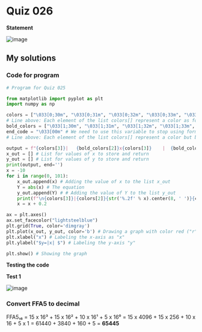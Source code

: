 # Quiz 026
**Statement**

![image](https://user-images.githubusercontent.com/111758436/202158501-6a23984a-6a40-4ff8-8539-3fc9be99023e.png)

## My solutions
### Code for program
```.py
# Program for Quiz 025

from matplotlib import pyplot as plt
import numpy as np

colors = ["\033[0;30m", "\033[0;31m", "\033[0;32m", "\033[0;33m", "\033[0;34m", "\033[0;35m", "\033[0;36m", "\033[0;37m"]
# Line above: Each element of the list colors[] represent a color as follows: black, red, green, yellow, blue, purple, cyan, white
bold_colors = ["\033[1;30m", "\033[1;31m", "\033[1;32m", "\033[1;33m", "\033[1;34m", "\033[1;35m", "\033[1;36m", "\033[1;37m"]
end_code = "\033[00m" # We need to use this variable to stop using formatting text (coloring in this code)
# Line above: Each element of the list colors[] represent a color but bold as follows: black, red, green, yellow, blue, purple, cyan, white

output = f"{colors[3]}|   {bold_colors[2]}x{colors[3]}    |  {bold_colors[1]}y(x){colors[3]}  |" # Heading text
x_out = [] # List for values of x to store and return
y_out = [] # List for values of y to store and return
print(output, end='')
x = -10
for i in range(0, 101):
    x_out.append(x) # Adding the value of x to the list x_out
    Y = abs(x) # The equation
    y_out.append(Y) # # Adding the value of Y to the list y_out
    print(f"\n{colors[3]}|{colors[2]}{str('%.2f' % x).center(8, ' ')}{colors[3]}|{colors[1]}{str('%.2f' % Y).center(8, ' ')}{colors[3]}|", end='') # Printing the x and y, answer of the equation
    x = x + 0.2

ax = plt.axes()
ax.set_facecolor("lightsteelblue")
plt.grid(True, color='dimgray')
plt.plot(x_out, y_out, color='b') # Drawing a graph with color red ("r") and market points (".")
plt.xlabel("x") # Labeling the x-axis as "x"
plt.ylabel("$y=|x| $") # Labeling the y-axis "y"

plt.show() # Showing the graph
```
**Testing the code**

**Test 1**

![image](https://user-images.githubusercontent.com/111758436/202172617-bfd518b3-6814-47d4-9f3f-281040ab2e8e.png)

### Convert FFA5 to decimal
FFA5₁₆ = 15 x 16³ + 15 x 16² + 10 x 16¹ + 5 x 16⁰ = 15 x 4096 + 15 x 256 + 10 x 16 + 5 x 1 = 61440 + 3840 + 160 + 5 = **65445**
